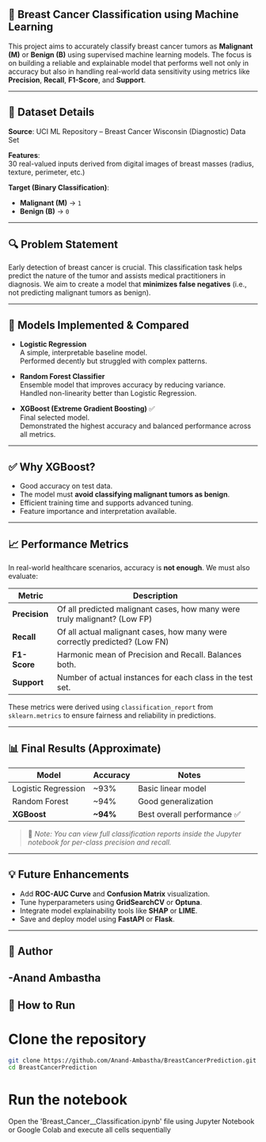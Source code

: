 ## 🧬 Breast Cancer Classification using Machine Learning  
This project aims to accurately classify breast cancer tumors as **Malignant (M)** or **Benign (B)** using supervised machine learning models. The focus is on building a reliable and explainable model that performs well not only in accuracy but also in handling real-world data sensitivity using metrics like **Precision**, **Recall**, **F1-Score**, and **Support**.

---

## 📂 Dataset Details  
**Source**: UCI ML Repository – Breast Cancer Wisconsin (Diagnostic) Data Set  

**Features**:  
30 real-valued inputs derived from digital images of breast masses (radius, texture, perimeter, etc.)

**Target (Binary Classification)**:  
- **Malignant (M)** → `1`  
- **Benign (B)** → `0`

---

## 🔍 Problem Statement  
Early detection of breast cancer is crucial. This classification task helps predict the nature of the tumor and assists medical practitioners in diagnosis. We aim to create a model that **minimizes false negatives** (i.e., not predicting malignant tumors as benign).

---

## 🧪 Models Implemented & Compared  

- **Logistic Regression**  
  A simple, interpretable baseline model.  
  Performed decently but struggled with complex patterns.

- **Random Forest Classifier**  
  Ensemble model that improves accuracy by reducing variance.  
  Handled non-linearity better than Logistic Regression.

- **XGBoost (Extreme Gradient Boosting)** ✅  
  Final selected model.  
  Demonstrated the highest accuracy and balanced performance across all metrics.

---

## ✅ Why XGBoost?  

- Good accuracy on test data.  
- The model must **avoid classifying malignant tumors as benign**.  
- Efficient training time and supports advanced tuning.  
- Feature importance and interpretation available.  

---

## 📈 Performance Metrics  

In real-world healthcare scenarios, accuracy is **not enough**. We must also evaluate:

| Metric      | Description                                                                 |
|-------------|-----------------------------------------------------------------------------|
| **Precision** | Of all predicted malignant cases, how many were truly malignant? (Low FP) |
| **Recall**    | Of all actual malignant cases, how many were correctly predicted? (Low FN) |
| **F1-Score**  | Harmonic mean of Precision and Recall. Balances both.                      |
| **Support**   | Number of actual instances for each class in the test set.                |

These metrics were derived using `classification_report` from `sklearn.metrics` to ensure fairness and reliability in predictions.

---

## 📊 Final Results (Approximate)

| Model               | Accuracy | Notes                      |
|--------------------|----------|----------------------------|
| Logistic Regression | ~93%     | Basic linear model         |
| Random Forest       | ~94%     | Good generalization        |
| **XGBoost**         | **~94%** | Best overall performance ✅ |

> 📌 *Note: You can view full classification reports inside the Jupyter notebook for per-class precision and recall.*

---

## 💡 Future Enhancements  

- Add **ROC-AUC Curve** and **Confusion Matrix** visualization.  
- Tune hyperparameters using **GridSearchCV** or **Optuna**.  
- Integrate model explainability tools like **SHAP** or **LIME**.  
- Save and deploy model using **FastAPI** or **Flask**.  

---
## 🧠 Author
-Anand Ambastha
---
## 🧰 How to Run


# Clone the repository
```bash
git clone https://github.com/Anand-Ambastha/BreastCancerPrediction.git
cd BreastCancerPrediction
```


# Run the notebook
Open the 'Breast_Cancer__Classification.ipynb' file using Jupyter Notebook or Google Colab
and execute all cells sequentially

